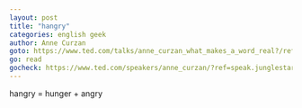 ```yaml
---
layout: post
title: "hangry"
categories: english geek
author: Anne Curzan
goto: https://www.ted.com/talks/anne_curzan_what_makes_a_word_real?/ref=speak.junglestar.org
go: read
gocheck: https://www.ted.com/speakers/anne_curzan/?ref=speak.junglestar.org
---
```


hangry = hunger + angry
